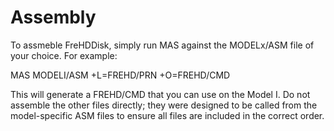 # Assembly

To assmeble FreHDDisk, simply run MAS against the MODELx/ASM file of your choice.  For example:

MAS MODELI/ASM +L=FREHD/PRN +O=FREHD/CMD

This will generate a FREHD/CMD that you can use on the Model I.  Do not assemble the other files directly; they were designed to be called from the model-specific ASM files to ensure all files are included in the correct order.